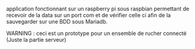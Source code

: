 application fonctionnant sur un raspberry pi sous raspbian permettant de recevoir 
de la data sur un port com et de vérifier celle ci afin de la sauvegarder sur une BDD sous Mariadb.

WARNING : ceci est un prototype pour un ensemble de rucher connecté (Juste la partie serveur)
